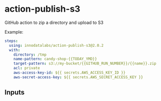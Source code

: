 # action-publish-s3

GitHub action to zip a directory and upload to S3

Example:
```yaml
steps:
  using: innodatalabs/action-publish-s3@2.0.2
  with:
    directory: /tmp
    name-pattern: candy-shop-{{TODAY_YMD}}
    target-pattern: s3://my-bucket/{{GITHUB_RUN_NUMBER}}/{{name}}.zip
    acl: private
    aws-access-key-id: ${{ secrets.AWS_ACCESS_KEY_ID }}
    aws-secret-access-key: ${{ secrets.AWS_SECRET_ACCESS_KEY }}
```

## Inputs
